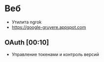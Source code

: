 # Веб
* Утилита ngrok
* https://google-gruyere.appspot.com
## OAuth [00:10]
* Управление токенами и контроль версий
